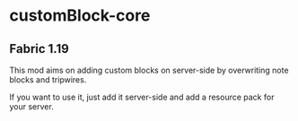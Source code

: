 # customBlock-core

## Fabric 1.19

This mod aims on adding custom blocks on server-side by overwriting note blocks and tripwires.

If you want to use it, just add it server-side and add a resource pack for your server.
